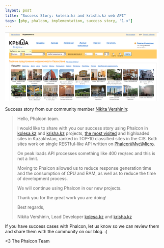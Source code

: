 ```yaml
---
layout: post
title: "Success Story: kolesa.kz and krisha.kz web API"
tags: [php, phalcon, implementation, success story, "1.x"]
---
```


![image](/assets/files/2013-06-20-kolesa-krisha.png)

Success story from our community member [Nikita Vershinin](https://github.com/endeveit):

<!--more-->
> Hello, Phalcon team. 
> 
> I would like to share with you our success story using Phalcon in [kolesa.kz](http://kolesa.kz) and [krisha.kz](http://krisha.kz) projects, [the most visited](http://www.alexa.com/siteinfo/kolesa.kz) and highloaded sites in Kazakhstan, ranked in TOP-10 classified sites in the CIS. Both sites work on single RESTful-like API written on [Phalcon\\Mvc\\Micro](https://docs.phalcon.io/latest/en/micro).
> 
> On peak loads API processes something like 400 req/sec and this is not a limit. 
> 
> Moving to Phalcon allowed us to reduce response generation time and the consumption of CPU and RAM, as well as to reduce the time of development process. 
> 
> We will continue using Phalcon in our new projects. 
> 
> Thank you for the great work you are doing! 
> 
> Best regards, 
> 
> Nikita Vershinin, 
> Lead Developer 
> [kolesa.kz](http://kolesa.kz) and [krisha.kz](http://krisha.kz)

If you have success cases with Phalcon, let us know so we can review them and share them with the community on our blog. :)


<3 The Phalcon Team

